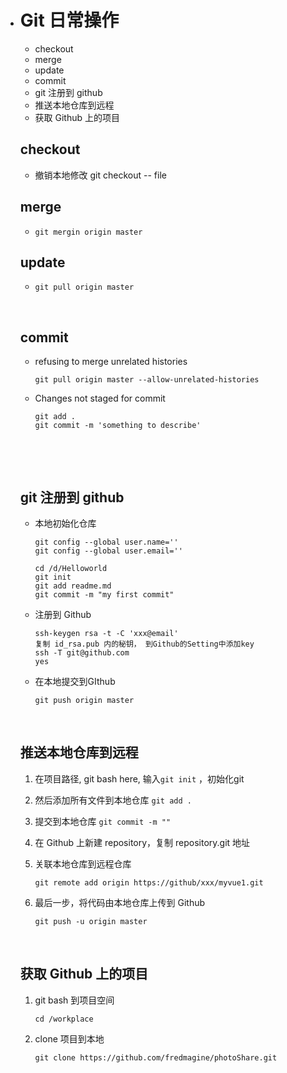 - # Git 日常操作

  - checkout
  - merge
  - update
  - commit
  - git 注册到 github
  - 推送本地仓库到远程
  - 获取 Github 上的项目

  ## checkout

  - 撤销本地修改 git checkout -- file 

  ## merge

  - `git mergin origin master`

  ## update

  - `git pull origin master`

    ​

  ## commit

  - refusing to merge unrelated histories  

    ```
    git pull origin master --allow-unrelated-histories
    ```

  - Changes not staged for commit

    ```
    git add .
    git commit -m 'something to describe'
    ```

    ​

    ​

  ## git 注册到 github

  - 本地初始化仓库

    ```
    git config --global user.name=''
    git config --global user.email=''

    cd /d/Helloworld
    git init
    git add readme.md
    git commit -m "my first commit"
    ```


  - 注册到 Github

    ```
    ssh-keygen rsa -t -C 'xxx@email'
    复制 id_rsa.pub 内的秘钥， 到Github的Setting中添加key
    ssh -T git@github.com
    yes
    ```

  - 在本地提交到GIthub

    ```
    git push origin master
    ```

  ​

  ## 推送本地仓库到远程

  1. 在项目路径, git bash here, 输入`git init` ，初始化git

  2. 然后添加所有文件到本地仓库 `git add .`

  3. 提交到本地仓库 `git commit -m ""`

  4. 在 Github 上新建 repository，复制 repository.git 地址

  5. 关联本地仓库到远程仓库

     `git remote add origin https://github/xxx/myvue1.git`

  6. 最后一步，将代码由本地仓库上传到 Github

     `git push -u origin master`

     ​

  ## 获取 Github 上的项目

  1. git bash 到项目空间

     ```
     cd /workplace
     ```

  2. clone 项目到本地

     ```
     git clone https://github.com/fredmagine/photoShare.git
     ```